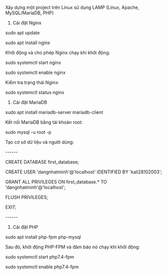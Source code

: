 ﻿Xây dựng một project trên Linux sử dụng LAMP (Linux, Apache, MySQL/MariaDB, PHP)

1. Cài đặt Nginx

sudo apt update

sudo apt install nginx

Khởi động và cho phép Nginx chạy khi khởi động:

sudo systemctl start nginx

sudo systemctl enable nginx

Kiểm tra trạng thái Nginx:

sudo systemctl status nginx

1. Cài đặt MariaDB

sudo apt install mariadb-server mariadb-client

Kết nối MariaDB bằng tài khoản root:

sudo mysql -u root -p

Tạo cơ sở dữ liệu và người dùng:

\------

CREATE DATABASE first\_database;

CREATE USER 'dangnhatminh'@'localhost' IDENTIFIED BY 'kali28102003';

GRANT ALL PRIVILEGES ON first\_database.\* TO 'dangnhatminh'@'localhost';

FLUSH PRIVILEGES;

EXIT;

\------

1. Cài đặt PHP

sudo apt install php-fpm php-mysql

Sau đó, khởi động PHP-FPM và đảm bảo nó chạy khi khởi động:

sudo systemctl start php7.4-fpm

sudo systemctl enable php7.4-fpm
